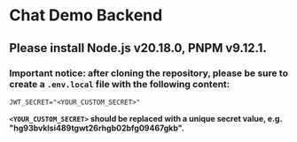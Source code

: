 # Chat Demo Backend

## Please install Node.js v20.18.0, PNPM v9.12.1.

### Important notice: after cloning the repository, please be sure to create a `.env.local` file with the following content:

```
JWT_SECRET="<YOUR_CUSTOM_SECRET>"
```

**`<YOUR_CUSTOM_SECRET>` should be replaced with a unique secret value, e.g. "hg93bvklsi489tgwt26rhgb02bfg09467gkb".**
